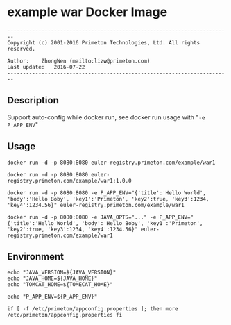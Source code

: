 # example war Docker Image

`------------------------------------------------------------------------`  
`Copyright (c) 2001-2016 Primeton Technologies, Ltd. All rights reserved.`  
  
`Author:	ZhongWen (mailto:lizw@primeton.com)`  
`Last update:	2016-07-22`  
`------------------------------------------------------------------------`
  
  
## Description  
  
Support auto-config while docker run, see docker run usage with "`-e P_APP_ENV`"      
  
  
## Usage  
  
`docker run -d -p 8080:8080 euler-registry.primeton.com/example/war1`
  
`docker run -d -p 8080:8080 euler-registry.primeton.com/example/war1:1.0.0`
  
`docker run -d -p 8080:8080 -e P_APP_ENV="{'title':'Hello World', 'body':'Hello Boby', 'key1':'Primeton', 'key2':true, 'key3':1234, 'key4':1234.56}" euler-registry.primeton.com/example/war1`
  
`docker run -d -p 8080:8080 -e JAVA_OPTS="..." -e P_APP_ENV="{'title':'Hello World', 'body':'Hello Boby', 'key1':'Primeton', 'key2':true, 'key3':1234, 'key4':1234.56}" euler-registry.primeton.com/example/war1`
  
  
## Environment
  
`echo "JAVA_VERSION=${JAVA_VERSION}"`  
`echo "JAVA_HOME=${JAVA_HOME}"`  
`echo "TOMCAT_HOME=${TOMECAT_HOME}"`

`echo "P_APP_ENV=${P_APP_ENV}"`

`if [ -f /etc/primeton/appconfig.properties ]; then more /etc/primeton/appconfig.properties fi`
  